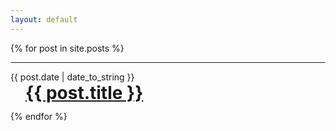 ```yaml
---
layout: default
---
```


<div style="width:100%;margin:0;padding:0;">
    {% for post in site.posts %}
        <div class="content-row" style="margin:0;padding:0;">
            <div class="column1" style="margin:0;padding:0;"><hr class="hrpost"></div>
        </div>
        <div class="content-row" style="margin:0;padding-left:0;padding-top:0;padding-right:0;padding-bottom:0.75rem;">
            <div class="column1" style="margin:0;padding:0;">
                <nobr><p class="uldate" style="display:inline;vertical-align:bottom">{{ post.date | date_to_string }}</p></nobr>
            </div>
            <div class="column2" style="margin:0;padding:0;">
                <h1 style="display:inline;vertical-align:top;padding-left: 1.5rem;" class="hpost">
                    <a href="{{ post.url }}">{{ post.title }}</a>
                </h1>
            </div>
        </div>
    {% endfor %}
</div>